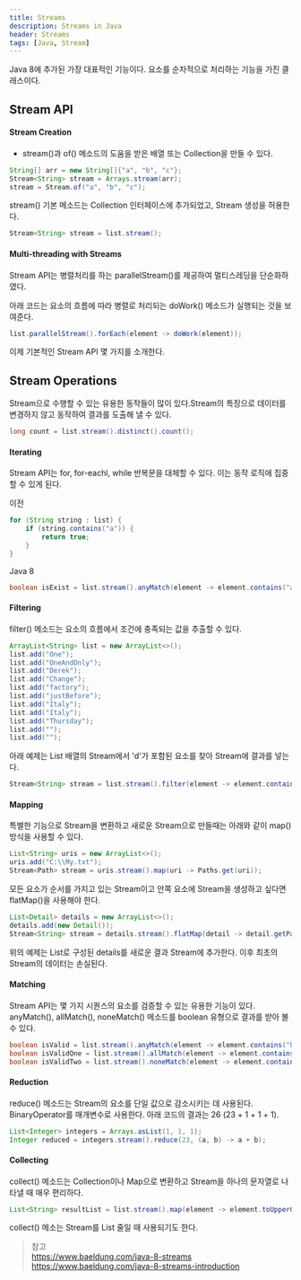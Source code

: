```yaml
---
title: Streams
description: Streams in Java
header: Streams
tags: [Java, Stream]
---
```


Java 8에 추가된 가장 대표적인 기능이다. 요소를 순차적으로 처리하는 기능을 가진 클래스이다.

## Stream API

#### Stream Creation
- stream()과 of() 메소드의 도움을 받은 배열 또는 Collection을 만들 수 있다.

```java
String[] arr = new String[]{"a", "b", "c"};
Stream<String> stream = Arrays.stream(arr);
stream = Stream.of("a", "b", "c");
```

stream() 기본 메소드는 Collection 인터페이스에 추가되었고, Stream<T> 생성을 허용한다.

```java
Stream<String> stream = list.stream();
```

#### Multi-threading with Streams

Stream API는 병렬처리를 하는 parallelStream()를 제공하여 멀티스레딩을 단순화하였다.

아래 코드는 요소의 흐름에 따라 병렬로 처리되는 doWork() 메소드가 실행되는 것을 보여준다.

```java
list.parallelStream().forEach(element -> doWork(element));
```

이제 기본적인 Stream API 몇 가지를 소개한다.


## Stream Operations

Stream으로 수행할 수 있는 유용한 동작들이 많이 있다.Stream의 특징으로 데이터를 변경하지 않고 동작하여 결과를 도출해 낼 수 있다.

```java
long count = list.stream().distinct().count();
```

#### Iterating

Stream API는 for, for-eachl, while 반복문을 대체할 수 있다. 이는 동작 로직에 집중할 수 있게 된다.

이전
```java
for (String string : list) {
    if (string.contains("a")) {
        return true;
    }
}
```

Java 8
```java
boolean isExist = list.stream().anyMatch(element -> element.contains("a"));
```

#### Filtering

filter() 메소드는 요소의 흐름에서 조건에 충족되는 값을 추출할 수 있다.

```java
ArrayList<String> list = new ArrayList<>();
list.add("One");
list.add("OneAndOnly");
list.add("Derek");
list.add("Change");
list.add("factory");
list.add("justBefore");
list.add("Italy");
list.add("Italy");
list.add("Thursday");
list.add("");
list.add("");
```

아래 예제는 List<String> 배열의 Stream에서 'd'가 포함된 요소를 찾아 Stream<String>에 결과를 넣는다.

```java
Stream<String> stream = list.stream().filter(element -> element.contains("d"));
```

#### Mapping

특별한 기능으로 Stream을 변환하고 새로운 Stream으로 만들때는 아래와 같이 map() 방식을 사용할 수 있다.

```java
List<String> uris = new ArrayList<>();
uris.add("C:\\My.txt");
Stream<Path> stream = uris.stream().map(uri -> Paths.get(uri));
```

모든 요소가 순서를 가지고 있는 Stream이고 안쪽 요소에 Stream을 생성하고 싶다면 flatMap()을 사용해야 한다.

```java
List<Detail> details = new ArrayList<>();
details.add(new Detail());
Stream<String> stream = details.stream().flatMap(detail -> detail.getParts().stream());
```

위의 예제는 List<Detail>로 구성된 details를 새로운 결과 Stream에 추가한다. 이후 최초의 Stream<Detail>의 데이터는 손실된다.

#### Matching

Stream API는 몇 가지 시퀀스의 요소를 검증할 수 있는 유용한 기능이 있다.
anyMatch(), allMatch(), noneMatch() 메소드를 boolean 유형으로 결과를 받아 볼 수 있다.

```java
boolean isValid = list.stream().anyMatch(element -> element.contains("h")); // true
boolean isValidOne = list.stream().allMatch(element -> element.contains("h")); // false
boolean isValidTwo = list.stream().noneMatch(element -> element.contains("h")); // false
```

#### Reduction

reduce() 메소드는 Stream의 요소를 단일 값으로 감소시키는 데 사용된다. BinaryOperator를 매개변수로 사용한다.
아래 코드의 결과는 26 (23 + 1 + 1 + 1).

```java
List<Integer> integers = Arrays.asList(1, 1, 1);
Integer reduced = integers.stream().reduce(23, (a, b) -> a + b);
```

#### Collecting

collect() 메소드는 Collection이나 Map으로 변환하고 Stream을 하나의 문자열로 나타낼 때 매우 편리하다.

```java
List<String> resultList = list.stream().map(element -> element.toUpperCase()).collect(Collectors.toList());
```

collect() 메소는 Stream<List>를 List<String> 줄일 때 사용되기도 한다.

> 참고<br/>
> https://www.baeldung.com/java-8-streams
> https://www.baeldung.com/java-8-streams-introduction
